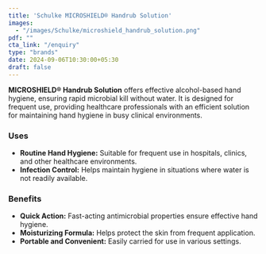 ```yaml
---
title: 'Schulke MICROSHIELD® Handrub Solution'
images:
  - "/images/Schulke/microshield_handrub_solution.png"
pdf: ""
cta_link: "/enquiry"
type: "brands"
date: 2024-09-06T10:30:00+05:30
draft: false
---
```


<!-- ### Product Description -->

**MICROSHIELD® Handrub Solution** offers effective alcohol-based hand hygiene, ensuring rapid microbial kill without water. It is designed for frequent use, providing healthcare professionals with an efficient solution for maintaining hand hygiene in busy clinical environments.

<!-- ### Key Features

- **Alcohol-Based Formula:** Fast-acting against bacteria, viruses, and fungi.
- **Quick Drying:** No need for water, making it ideal for use on the go.
- **Gentle on Skin:** Contains moisturizers to prevent skin dryness.
- **Portable:** Convenient packaging for use in all healthcare settings.
- **Sterile and Hygienic:** Packaged to ensure sterility. -->

### Uses

- **Routine Hand Hygiene:** Suitable for frequent use in hospitals, clinics, and other healthcare environments.
- **Infection Control:** Helps maintain hygiene in situations where water is not readily available.

<!-- ### Who Needs This Product?

- **Healthcare Providers:** For routine hand hygiene between patient interactions.
- **Clinics and Emergency Units:** Ideal for fast, effective hand disinfection in busy medical environments. -->

### Benefits

- **Quick Action:** Fast-acting antimicrobial properties ensure effective hand hygiene.
- **Moisturizing Formula:** Helps protect the skin from frequent application.
- **Portable and Convenient:** Easily carried for use in various settings.
